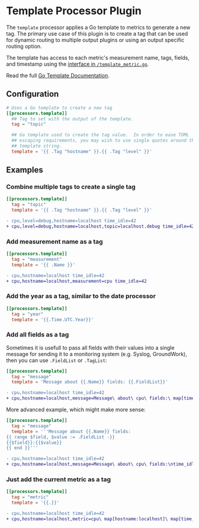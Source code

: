 # Template Processor Plugin

The `template` processor applies a Go template to metrics to generate a new tag.
The primary use case of this plugin is to create a tag that can be used for
dynamic routing to multiple output plugins or using an output specific routing
option.

The template has access to each metric's measurement name, tags, fields, and
timestamp using the [interface in `/template_metric.go`](template_metric.go).

Read the full [Go Template Documentation][].

## Configuration

```toml
# Uses a Go template to create a new tag
[[processors.template]]
  ## Tag to set with the output of the template.
  tag = "topic"

  ## Go template used to create the tag value.  In order to ease TOML
  ## escaping requirements, you may wish to use single quotes around the
  ## template string.
  template = '{{ .Tag "hostname" }}.{{ .Tag "level" }}'
```

## Examples

### Combine multiple tags to create a single tag

```toml
[[processors.template]]
  tag = "topic"
  template = '{{ .Tag "hostname" }}.{{ .Tag "level" }}'
```

```diff
- cpu,level=debug,hostname=localhost time_idle=42
+ cpu,level=debug,hostname=localhost,topic=localhost.debug time_idle=42
```

### Add measurement name as a tag

```toml
[[processors.template]]
  tag = "measurement"
  template = '{{ .Name }}'
```

```diff
- cpu,hostname=localhost time_idle=42
+ cpu,hostname=localhost,measurement=cpu time_idle=42
```

### Add the year as a tag, similar to the date processor

```toml
[[processors.template]]
  tag = "year"
  template = '{{.Time.UTC.Year}}'
```

### Add all fields as a tag

Sometimes it is usefull to pass all fields with their values into a single
message for sending it to a monitoring system (e.g. Syslog, GroundWork), then
you can use `.FieldList` or `.TagList`:

```toml
[[processors.template]]
  tag = "message"
  template = 'Message about {{.Name}} fields: {{.FieldList}}'
```

```diff
- cpu,hostname=localhost time_idle=42
+ cpu,hostname=localhost,message=Message\ about\ cpu\ fields:\ map[time_idle:42] time_idle=42
```

More advanced example, which might make more sense:

```toml
[[processors.template]]
  tag = "message"
  template = '''Message about {{.Name}} fields:
{{ range $field, $value := .FieldList -}}
{{$field}}:{{$value}}
{{ end }}'''
```

```diff
- cpu,hostname=localhost time_idle=42
+ cpu,hostname=localhost,message=Message\ about\ cpu\ fields:\ntime_idle:42\n time_idle=42
```

### Just add the current metric as a tag

```toml
[[processors.template]]
  tag = "metric"
  template = '{{.}}'
```

```diff
- cpu,hostname=localhost time_idle=42
+ cpu,hostname=localhost,metric=cpu\ map[hostname:localhost]\ map[time_idle:42]\ 1257894000000000000 time_idle=42
```

[Go Template Documentation]: https://golang.org/pkg/text/template/
